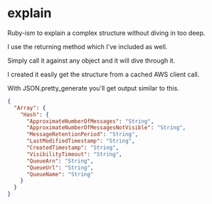 explain
=======

Ruby-ism to explain a complex structure without diving in too deep.

I use the returning method which I've included as well.

Simply call it against any object and it will dive through it.

I created it easily get the structure from a cached AWS client call.

With JSON.pretty_generate you'll get output similar to this.

```json
{
  "Array": {
    "Hash": {
      "ApproximateNumberOfMessages": "String",
      "ApproximateNumberOfMessagesNotVisible": "String",
      "MessageRetentionPeriod": "String",
      "LastModifiedTimestamp": "String",
      "CreatedTimestamp": "String",
      "VisibilityTimeout": "String",
      "QueueArn": "String",
      "QueueUrl": "String",
      "QueueName": "String"
    }
  }
}
```

